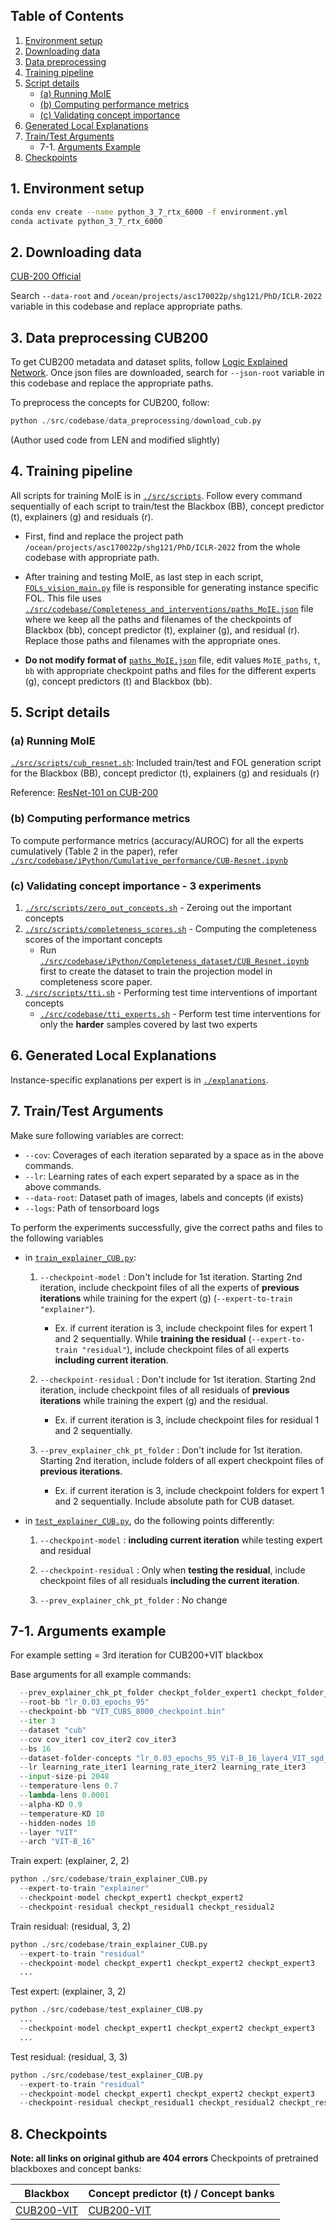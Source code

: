 ## Table of Contents

1. [Environment setup](#1-environment-setup)
2. [Downloading data](#2-downloading-data)
3. [Data preprocessing](#3-data-preprocessing-cub200)
4. [Training pipeline](#4-training-pipeline)
5. [Script details](#5-script-details)
   - [(a) Running MoIE](#a-running-moie)
   - [(b) Computing performance metrics](#b-computing-performance-metrics)
   - [(c) Validating concept importance](#c-validating-concept-importance---3-experiments)
6. [Generated Local Explanations](#6-generated-local-explanations)
7. [Train/Test Arguments](#7-traintest-arguments)
   - 7-1. [Arguments Example](#7-1-arguments-example)
8. [Checkpoints](#8-checkpoints)

## 1. Environment setup

```bash
conda env create --name python_3_7_rtx_6000 -f environment.yml
conda activate python_3_7_rtx_6000
```

## 2. Downloading data

[CUB-200 Official](https://www.vision.caltech.edu/datasets/cub_200_2011/)

Search `--data-root` and `/ocean/projects/asc170022p/shg121/PhD/ICLR-2022` variable in this codebase and replace appropriate paths.

## 3. Data preprocessing CUB200

To get CUB200 metadata and dataset splits, follow [Logic Explained Network](https://github.com/pietrobarbiero/logic_explained_networks/tree/master/data).
Once json files are downloaded, search for `--json-root` variable in this codebase and replace the appropriate paths.

To preprocess the concepts for CUB200, follow:

```python
python ./src/codebase/data_preprocessing/download_cub.py
```

(Author used code from LEN and modified slightly)

## 4. Training pipeline

All scripts for training MoIE is in [`./src/scripts`](/src/scripts).
Follow every command sequentially of each script to train/test the Blackbox (BB), concept predictor (t), explainers (g) and residuals (r).

- First, find and replace the project path `/ocean/projects/asc170022p/shg121/PhD/ICLR-2022` from the whole codebase with appropriate path.

- After training and testing MoIE, as last step in each script, [`FOLs_vision_main.py`](/src/codebase/FOLs_vision_main.py) file is responsible for generating instance specific FOL. This file uses [`./src/codebase/Completeness_and_interventions/paths_MoIE.json`](/src/codebase/Completeness_and_interventions/paths_MoIE.json) file where we keep all the paths and filenames of the checkpoints of Blackbox (bb), concept predictor (t), explainer (g), and residual (r). Replace those paths and filenames with the appropriate ones.

- **Do not modify format of** [`paths_MoIE.json`](/src/codebase/Completeness_and_interventions/paths_MoIE.json) file, edit values `MoIE_paths`, `t`, `bb` with appropriate checkpoint paths and files for the different experts (g), concept predictors (t) and Blackbox (bb).

## 5. Script details

### (a) Running MoIE

[`./src/scripts/cub_resnet.sh`](/src/scripts/cub_resnet.sh): Included train/test and FOL generation script for the Blackbox (BB), concept predictor (t), explainers (g) and residuals (r)

Reference: [ResNet-101 on CUB-200](https://github.com/zhangyongshun/resnet_finetune_cub)

### (b) Computing performance metrics

To compute performance metrics (accuracy/AUROC) for all the experts cumulatively (Table 2 in the paper), refer [`./src/codebase/iPython/Cumulative_performance/CUB-Resnet.ipynb`](/src/codebase/iPython/Cumulative_performance/CUB-Resnet.ipynb)

### (c) Validating concept importance - 3 experiments

1. [`./src/scripts/zero_out_concepts.sh`](/src/scripts/zero_out_concepts.sh) - Zeroing out the important concepts
2. [`./src/scripts/completeness_scores.sh`](/src/scripts/completeness_scores.sh) - Computing the completeness scores of the important concepts
   - Run [`./src/codebase/iPython/Completeness_dataset/CUB_Resnet.ipynb`](/src/codebase/iPython/Completeness_dataset/CUB_Resnet.ipynb) first to create the dataset to train the projection model in completeness score paper.
3. [`./src/scripts/tti.sh`](/src/scripts/tti.sh) - Performing test time interventions of important concepts
   - [`./src/codebase/tti_experts.sh`](/src/scripts/tti_experts.sh) - Perform test time interventions for only the **harder** samples covered by last two experts

## 6. Generated Local Explanations

Instance-specific explanations per expert is in [`./explanations`](/explanations).

## 7. Train/Test Arguments

Make sure following variables are correct:

- `--cov`: Coverages of each iteration separated by a space as in the above commands.
- `--lr`: Learning rates of each expert separated by a space as in the above commands.
- `--data-root`: Dataset path of images, labels and concepts (if exists)
- `--logs`: Path of tensorboard logs

To perform the experiments successfully, give the correct paths and files to the following variables

- in [`train_explainer_CUB.py`](src/codebase/train_explainer_CUB.py):

  1. `--checkpoint-model` : Don't include for 1st iteration. Starting 2nd iteration, include checkpoint files of all the experts of **previous iterations** while training for the expert (g) (`--expert-to-train "explainer"`).

     - Ex. if current iteration is 3, include checkpoint files for expert 1 and 2 sequentially. While **training the residual** (`--expert-to-train "residual"`), include checkpoint files of all experts **including current iteration**.

  2. `--checkpoint-residual` : Don't include for 1st iteration. Starting 2nd iteration, include checkpoint files of all residuals of **previous iterations** while training the expert (g) and the residual.

     - Ex. if current iteration is 3, include checkpoint files for residual 1 and 2 sequentially.

  3. `--prev_explainer_chk_pt_folder` : Don't include for 1st iteration. Starting 2nd iteration, include folders of all expert checkpoint files of **previous iterations**.

     - Ex. if current iteration is 3, include checkpoint folders for expert 1 and 2 sequentially. Include absolute path for CUB dataset.

- in [`test_explainer_CUB.py`](src/codebase/test_explainer_CUB.py), do the following points differently:

  1. `--checkpoint-model` : **including current iteration** while testing expert and residual

  2. `--checkpoint-residual` : Only when **testing the residual**, include checkpoint files of all residuals **including the current iteration**.

  3. `--prev_explainer_chk_pt_folder` : No change

## 7-1. Arguments example

For example setting = 3rd iteration for CUB200+VIT blackbox

Base arguments for all example commands:

```python
  --prev_explainer_chk_pt_folder checkpt_folder_expert1 checkpt_folder_expert2
  --root-bb "lr_0.03_epochs_95"
  --checkpoint-bb "VIT_CUBS_8000_checkpoint.bin"
  --iter 3
  --dataset "cub"
  --cov cov_iter1 cov_iter2 cov_iter3
  --bs 16
  --dataset-folder-concepts "lr_0.03_epochs_95_ViT-B_16_layer4_VIT_sgd_BCE"
  --lr learning_rate_iter1 learning_rate_iter2 learning_rate_iter3
  --input-size-pi 2048
  --temperature-lens 0.7
  --lambda-lens 0.0001
  --alpha-KD 0.9
  --temperature-KD 10
  --hidden-nodes 10
  --layer "VIT"
  --arch "VIT-B_16"
```

Train expert: (explainer, 2, 2)

```python
python ./src/codebase/train_explainer_CUB.py
  --expert-to-train "explainer"
  --checkpoint-model checkpt_expert1 checkpt_expert2
  --checkpoint-residual checkpt_residual1 checkpt_residual2
```

Train residual: (residual, 3, 2)

```python
python ./src/codebase/train_explainer_CUB.py
  --expert-to-train "residual"
  --checkpoint-model checkpt_expert1 checkpt_expert2 checkpt_expert3
  ...
```

Test expert: (explainer, 3, 2)

```python
python ./src/codebase/test_explainer_CUB.py
  ...
  --checkpoint-model checkpt_expert1 checkpt_expert2 checkpt_expert3
  ...
```

Test residual: (residual, 3, 3)

```python
python ./src/codebase/test_explainer_CUB.py
  --expert-to-train "residual"
  --checkpoint-model checkpt_expert1 checkpt_expert2 checkpt_expert3
  --checkpoint-residual checkpt_residual1 checkpt_residual2 checkpt_residual3
```

## 8. Checkpoints

**Note: all links on original github are 404 errors**
Checkpoints of pretrained blackboxes and concept banks:

| Blackbox                                                                                   | Concept predictor (t) / Concept banks                                                      |
| ------------------------------------------------------------------------------------------ | ------------------------------------------------------------------------------------------ |
| [CUB200-VIT](https://drive.google.com/drive/u/1/folders/1nDmJklw3UJy_75Oh23BvzCw6VkGFWet1) | [CUB200-VIT](https://drive.google.com/drive/u/1/folders/1fSI231IcaClK6OAZrIg6ptVXRaeIpGkh) |
